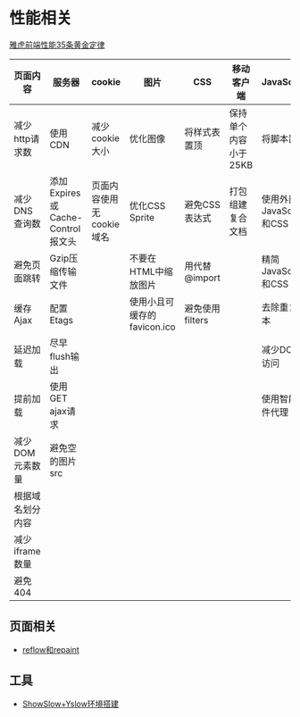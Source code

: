 # 性能相关

[雅虎前端性能35条黄金定律](http://www.cnblogs.com/lei2007/archive/2013/08/16/3262897.html)


| 页面内容 | 服务器 | cookie | 图片 | CSS | 移动客户端 | JavaScript |
| ------ | ------ | ------ | ------ | ------ | ------ | ------ |
| 减少http请求数 | 使用CDN | 减少cookie大小| 优化图像 |将样式表置顶 | 保持单个内容小于25KB | 将脚本置底 |
| 减少DNS查询数 | 添加Expires或Cache-Control报文头 | 页面内容使用无cookie域名 | 优化CSS Sprite | 避免CSS表达式 | 打包组建复合文档 | 使用外部JavaScript和CSS |
| 避免页面跳转 | Gzip压缩传输文件 | | 不要在HTML中缩放图片 | 用<link>代替@import | | 精简JavaScript和CSS |
| 缓存Ajax | 配置Etags | | 使用小且可缓存的favicon.ico | 避免使用filters | | 去除重复脚本 |
| 延迟加载 | 尽早flush输出 | | | | | 减少DOM访问 |
| 提前加载 | 使用GET ajax请求 | | | | | 使用智能事件代理 |
| 减少DOM元素数量 | 避免空的图片src | | | | | |
| 根据域名划分内容 | | | | | | |
| 减少iframe数量 | | | | | | |
| 避免404 | | | | | | |

## 页面相关

- [reflow和repaint](http://www.cnblogs.com/jiajiaobj/archive/2012/06/11/2545291.html)

## 工具

- [ShowSlow+Yslow环境搭建](http://www.cnblogs.com/fnng/archive/2011/09/24/2186708.html)